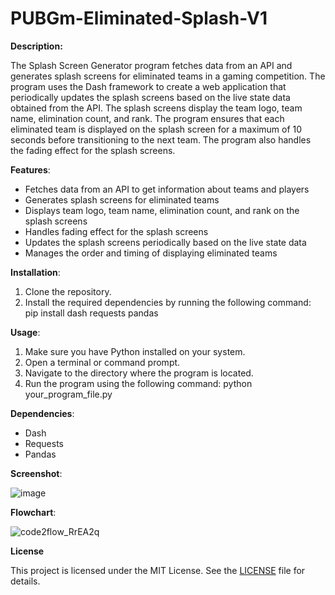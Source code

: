 # PUBGm-Eliminated-Splash-V1


**Description:** 

The Splash Screen Generator program fetches data from an API and generates splash screens for eliminated teams in a gaming competition. The program uses the Dash framework to create a web application that periodically updates the splash screens based on the live state data obtained from the API. The splash screens display the team logo, team name, elimination count, and rank. The program ensures that each eliminated team is displayed on the splash screen for a maximum of 10 seconds before transitioning to the next team. The program also handles the fading effect for the splash screens.

**Features**:

-   Fetches data from an API to get information about teams and players
-   Generates splash screens for eliminated teams
-   Displays team logo, team name, elimination count, and rank on the splash screens
-   Handles fading effect for the splash screens
-   Updates the splash screens periodically based on the live state data
-   Manages the order and timing of displaying eliminated teams

**Installation**:

1.  Clone the repository.
2.  Install the required dependencies by running the following command: pip install dash requests pandas

**Usage**:

1.  Make sure you have Python installed on your system.
2.  Open a terminal or command prompt.
3.  Navigate to the directory where the program is located.
4.  Run the program using the following command: python your_program_file.py

**Dependencies**:

-   Dash
-   Requests
-   Pandas

**Screenshot**:

![image](https://github.com/NotJeket/PUBGm-Eliminated-Splash-V1/assets/37781149/d0a5bde3-adfd-4e02-b04f-4d0bc42b9c9f)



**Flowchart**:

![code2flow_RrEA2q](https://github.com/NotJeket/PUBGm-Eliminated-Splash-V1/assets/37781149/e7ec670d-4a1c-4e02-8b67-4487f8cad5d7)


**License**

This project is licensed under the MIT License. See the [LICENSE](https://github.com/NotJeket/PUBGm-Eliminated-Splash-V2/blob/main/LICENSE) file for details.
